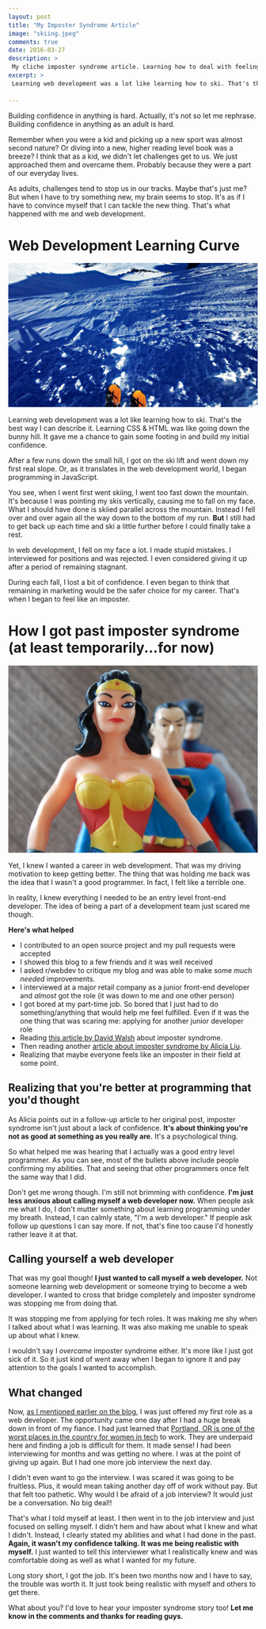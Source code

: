 ```yaml
---
layout: post
title: "My Imposter Syndrome Article"
image: "skiing.jpeg"
comments: true
date: 2016-03-27
description: >
 My cliche imposter syndrome article. Learning how to deal with feeling like a terrible web developer and overcoming it (in small steps!)
excerpt: >
 Learning web development was a lot like learning how to ski. That's the best way I can describe it. Learning CSS & HTML was like going down the bunny hill. It gave me a chance to gain some footing in and build my initial confidence.

---
```


Building confidence in anything is hard. Actually, it's not so let me rephrase. Building confidence in anything as an adult is hard.

Remember when you were a kid and picking up a new sport was almost second nature? Or diving into a new, higher reading level book was a breeze? I think that as a kid, we didn't let challenges get to us. We just approached them and overcame them. Probably because they were a part of our everyday lives.

As adults, challenges tend to stop us in our tracks. Maybe that's just me? But when I have to try something new, my brain seems to stop. It's as if I have to convince myself that I can tackle the new thing. That's what happened with me and web development.


# Web Development Learning Curve

![web developing learning curve](/assets/skiing.jpeg)

Learning web development was a lot like learning how to ski. That's the best way I can describe it. Learning CSS & HTML was like going down the bunny hill. It gave me a chance to gain some footing in and build my initial confidence.

After a few runs down the small hill, I got on the ski lift and went down my first real slope. Or, as it translates in the web development world, I began programming in JavaScript.

You see, when I went first went skiing, I went too fast down the mountain. It's because I was pointing my skis vertically, causing me to fall on my face. What I should have done is skiied parallel across the mountain. Instead I fell over and over again all the way down to the bottom of my run. **But** I still had to get back up each time and ski a little further before I could finally take a rest.

In web development, I fell on my face a lot. I made stupid mistakes. I interviewed for positions and was rejected. I even considered giving it up after a period of remaining stagnant.

During each fall, I lost a bit of confidence. I even began to think that remaining in marketing would be the safer choice for my career. That's when I began to feel like an imposter.

# How I got past imposter syndrome (at least temporarily...for now)

![Overoming Imposter Syndrome in Web Development](/assets/wonder-woman.jpg)

Yet, I knew I wanted a career in web development. That was my driving motivation to keep getting better. The thing that was holding me back was the idea that I wasn't a good programmer. In fact, I felt like a terrible one.

In reality, I knew everything I needed to be an entry level front-end developer. The idea of being a part of a development team just scared me though.

**Here's what helped**

- I contributed to an open source project and my pull requests were accepted
- I showed this blog to a few friends and it was well received
- I asked r/webdev to critique my blog and was able to make some *much needed* improvements.
- I interviewed at a major retail company as a junior front-end developer and *almost* got the role (it was down to me and one other person)
- I got bored at my part-time job. So bored that I just had to do something/anything that would help me feel fulfilled. Even if it was the one thing that was scaring me: applying for another junior developer role
- Reading [this article by David Walsh](https://davidwalsh.name/) about imposter syndrome.
- Then reading another [article about imposter syndrome by Alicia Liu](https://medium.com/@aliciatweet/overcoming-impostor-syndrome-bdae04e46ec5#.pv9l09mov).
- Realizing that maybe everyone feels like an imposter in their field at some point.

## Realizing that you're better at programming that you'd thought

As Alicia points out in a follow-up article to her original post, imposter syndrome isn't just about a lack of confidence. **It's about thinking you're not as good at something as you really are.** It's a psychological thing.

So what helped me was hearing that I actually was a good entry level programmer. As you can see, most of the bullets above include people confirming my abilities. That and seeing that other programmers once felt the same way that I did.

Don't get me wrong though. I'm still not brimming with confidence. **I'm just less anxious about calling myself a web developer now.** When people ask me what I do, I don't mutter something about learning programming under my breath. Instead, I can calmly state, "I'm a web developer." If people ask follow up questions I can say more. If not, that's fine too cause I'd honestly rather leave it at that.  

## Calling yourself a web developer

That was my goal though! **I just wanted to call myself a web developer.** Not someone learning web development or someone trying to become a web developer. I wanted to cross that bridge completely and imposter syndrome was stopping me from doing that.

It was stopping me from applying for tech roles. It was making me shy when I talked about what I was learning. It was also making me unable to speak up about what I knew.

I wouldn't say I *overcame* imposter syndrome either. It's more like I just got sick of it. So it just kind of went away when I began to ignore it and pay attention to the goals I wanted to accomplish.

## What changed

Now, [as I mentioned earlier on the blog](/blog/bootstrapExample/), I was just offered my first role as a web developer. The opportunity came one day after I had a huge break down in front of my fiance. I had just learned that [Portland, OR is one of the worst places in the country for women in tech](http://www.wweek.com/2016/02/29/portland-is-literally-the-worst-place-in-the-us-for-women-in-tech/) to work. They are underpaid here and finding a job is difficult for them. It made sense! I had been interviewing for months and was getting no where. I was at the point of giving up again. But I had one more job interview the next day.

I didn't even want to go the interview. I was scared it was going to be fruitless. Plus, it would mean taking another day off of work without pay. But that felt too pathetic. Why would I be afraid of a job interview? It would just be a conversation. No big deal!!

That's what I told myself at least. I then went in to the job interview and just focused on selling myself. I didn't hem and haw about what I knew and what I didn't. Instead, I clearly stated my abilities and what I had done in the past. **Again, it wasn't my confidence talking. It was me being realistic with myself.** I just wanted to tell this interviewer what I realistically knew and was comfortable doing as well as what I wanted for my future.

Long story short, I got the job. It's been two months now and I have to say, the trouble was worth it. It just took being realistic with myself and others to get there.

What about you? I'd love to hear your imposter syndrome story too! **Let me know in the comments and thanks for reading guys.**
